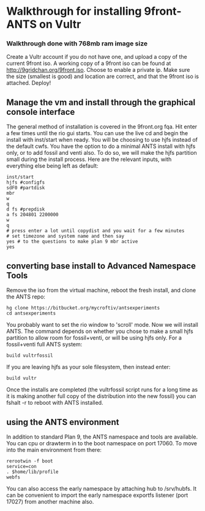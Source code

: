 # Walkthrough for installing 9front-ANTS on Vultr
### Walkthrough done with 768mb ram image size

Create a Vultr account if you do not have one, and upload a copy of the current 9front iso. A working copy of a 9front iso can be found at http://9gridchan.org/9front.iso. Choose to enable a private ip. Make sure the size (smallest is good) and location are correct, and that the 9front iso is attached. Deploy!

##	Manage the vm and install through the graphical console interface ##

The general method of installation is covered in the 9front.org fqa. Hit enter a few times until the rio gui starts. You can use the live cd and begin the install with inst/start when ready. You will be choosing to use hjfs instead of the default cwfs. You have the option to do a minimal ANTS install with hjfs only, or to add fossil and venti also. To do so, we will make the hjfs partition small during the install process. Here are the relevant inputs, with everything else being left as default:

	inst/start
	hjfs #configfs
	sdF0 #partdisk
	mbr
	w
	q
	d fs #prepdisk
	a fs 204801 2200000
	w
	q
	# press enter a lot until copydist and you wait for a few minutes
	# set timezone and system name and then say
	yes # to the questions to make plan 9 mbr active
	yes

## converting base install to Advanced Namespace Tools ##

Remove the iso from the virtual machine, reboot the fresh install, and clone the ANTS repo:

	hg clone https://bitbucket.org/mycroftiv/antsexperiments
	cd antsexperiments

You probably want to set the rio window to 'scroll' mode. Now we will install ANTS. The command depends on whether you chose to make a small hjfs partition to allow room for fossil+venti, or will be using hjfs only. For a fossil+venti full ANTS system:

	build vultrfossil

If you are leaving hjfs as your sole filesystem, then instead enter:

	build vultr

Once the installs are completed (the vultrfossil script runs for a long time as it is making another full copy of the distribution into the new fossil) you can fshalt -r to reboot with ANTS installed.

## using the ANTS environment ##

In addition to standard Plan 9, the ANTS namespace and tools are available. You can cpu or drawterm in to the boot namespace on port 17060. To move into the main environment from there:

	rerootwin -f boot
	service=con
	. $home/lib/profile
	webfs

You can also access  the early namespace by attaching hub to /srv/hubfs. It can be convenient to import the early namespace exportfs listener (port 17027) from another machine also.
